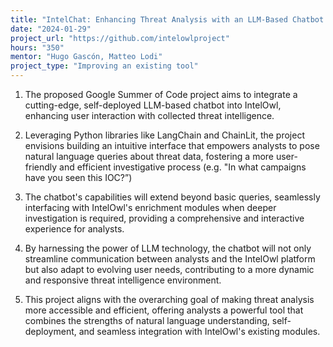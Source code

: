 ```yaml
---
title: "IntelChat: Enhancing Threat Analysis with an LLM-Based Chatbot in IntelOwl"
date: "2024-01-29"
project_url: "https://github.com/intelowlproject"
hours: "350"
mentor: "Hugo Gascón, Matteo Lodi"
project_type: "Improving an existing tool"
---
```


1. The proposed Google Summer of Code project aims to integrate a cutting-edge, self-deployed LLM-based chatbot into IntelOwl, enhancing user interaction with collected threat intelligence.

2. Leveraging Python libraries like LangChain and ChainLit, the project envisions building an intuitive interface that empowers analysts to pose natural language queries about threat data, fostering a more user-friendly and efficient investigative process (e.g. "In what campaigns have you seen this IOC?”)

3. The chatbot's capabilities will extend beyond basic queries, seamlessly interfacing with IntelOwl's enrichment modules when deeper investigation is required, providing a comprehensive and interactive experience for analysts.

4. By harnessing the power of LLM technology, the chatbot will not only streamline communication between analysts and the IntelOwl platform but also adapt to evolving user needs, contributing to a more dynamic and responsive threat intelligence environment.

5. This project aligns with the overarching goal of making threat analysis more accessible and efficient, offering analysts a powerful tool that combines the strengths of natural language understanding, self-deployment, and seamless integration with IntelOwl's existing modules.